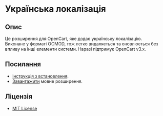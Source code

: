 # Українська локалізація

## Опис
Це розширення для OpenCart, яке додає українську локалізацію. Виконане у форматі OCMOD, тож легко видаляється та оновлюється без впливу на інщі елементи системи.
Наразі підтримує OpenCart v3.x.

## Посилання
* [Інструкція з встановлення](./module/HOW-TO.md).
* [Завантажити](https://github.com/ocmod-space/ocmod-ukrainian-language/raw/main/module/zip/3x/ukrainian_language.ocmod.zip) мовне розширення.

## Ліцензія
* [MIT License](LICENSE.txt)
